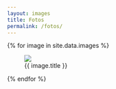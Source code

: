 ```yaml
---
layout: images
title: Fotos
permalink: /fotos/
---
```


<div class="gallery-grid">

{% for image in site.data.images %}
    <figure class="gallery-frame">
    <a href="{{image.url}}" target="_blank">
        <img class="gallery-img" src="{{image.url}}">
    </a>
    <figcaption>{{ image.title }}</figcaption>
    </figure>
{% endfor %}

</div>